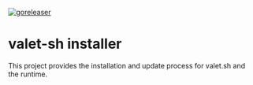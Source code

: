 [![goreleaser](https://github.com/valet-sh/installer/actions/workflows/release.yml/badge.svg)](https://github.com/valet-sh/installer/actions/workflows/release.yml)

# valet-sh installer

This project provides the installation and update process for valet.sh and the runtime.
